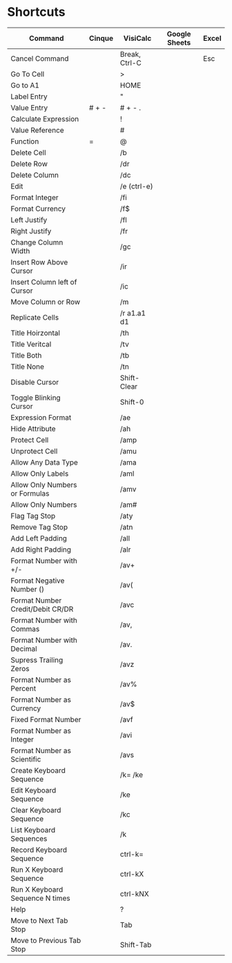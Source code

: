 # Shortcuts

| Command                          | Cinque | VisiCalc      | Google Sheets | Excel |
| -------------------------------- | ------ | ------------- | ------------- | ----- |
| Cancel Command                   |        | Break, Ctrl-C |               | Esc   |
| Go To Cell                       |        | >             |               |       |
| Go to A1                         |        | HOME          |               |       |
| Label Entry                      |        | "             |               |       |
| Value Entry                      | # + -  | # + - .       |               |       |
| Calculate Expression             |        | !             |               |       |
| Value Reference                  |        | #             |               |       |
| Function                         | =      | @             |               |       |
| Delete Cell                      |        | /b            |               |       |
| Delete Row                       |        | /dr           |               |       |
| Delete Column                    |        | /dc           |               |       |
| Edit                             |        | /e (ctrl-e)   |               |       |
| Format Integer                   |        | /fi           |               |       |
| Format Currency                  |        | /f\$          |               |       |
| Left Justify                     |        | /fl           |               |       |
| Right Justify                    |        | /fr           |               |       |
| Change Column Width              |        | /gc           |               |       |
| Insert Row Above Cursor          |        | /ir           |               |       |
| Insert Column left of Cursor     |        | /ic           |               |       |
| Move Column or Row               |        | /m            |               |       |
| Replicate Cells                  |        | /r a1.a1 d1   |               |       |
| Title Hoirzontal                 |        | /th           |               |       |
| Title Veritcal                   |        | /tv           |               |       |
| Title Both                       |        | /tb           |               |       |
| Title None                       |        | /tn           |               |       |
| Disable Cursor                   |        | Shift-Clear   |               |       |
| Toggle Blinking Cursor           |        | Shift-0       |               |       |
| Expression Format                |        | /ae           |               |       |
| Hide Attribute                   |        | /ah           |               |       |
| Protect Cell                     |        | /amp          |               |       |
| Unprotect Cell                   |        | /amu          |               |       |
| Allow Any Data Type              |        | /ama          |               |       |
| Allow Only Labels                |        | /aml          |               |       |
| Allow Only Numbers or Formulas   |        | /amv          |               |       |
| Allow Only Numbers               |        | /am#          |               |       |
| Flag Tag Stop                    |        | /aty          |               |       |
| Remove Tag Stop                  |        | /atn          |               |       |
| Add Left Padding                 |        | /all          |               |       |
| Add Right Padding                |        | /alr          |               |       |
| Format Number with +/-           |        | /av+          |               |       |
| Format Negative Number ()        |        | /av\(         |               |       |
| Format Number Credit/Debit CR/DR |        | /avc          |               |       |
| Format Number with Commas        |        | /av,          |               |       |
| Format Number with Decimal       |        | /av.          |               |       |
| Supress Trailing Zeros           |        | /avz          |               |       |
| Format Number as Percent         |        | /av%          |               |       |
| Format Number as Currency        |        | /av\$         |               |       |
| Fixed Format Number              |        | /avf          |               |       |
| Format Number as Integer         |        | /avi          |               |       |
| Format Number as Scientific      |        | /avs          |               |       |
| Create Keyboard Sequence         |        | /k= /ke       |               |       |
| Edit Keyboard Sequence           |        | /ke           |               |       |
| Clear Keyboard Sequence          |        | /kc           |               |       |
| List Keyboard Sequences          |        | /k            |               |       |
| Record Keyboard Sequence         |        | ctrl-k=       |               |       |
| Run X Keyboard Sequence          |        | ctrl-kX       |               |       |
| Run X Keyboard Sequence N times  |        | ctrl-kNX      |               |       |
| Help                             |        | ?             |               |       |
| Move to Next Tab Stop            |        | Tab           |               |       |
| Move to Previous Tab Stop        |        | Shift-Tab     |               |       |
